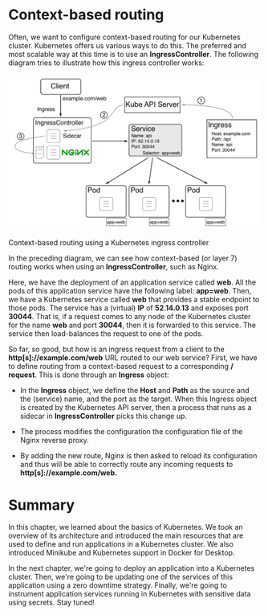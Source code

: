 # Context-based routing

Often, we want to configure context-based routing for our Kubernetes cluster. Kubernetes offers us various ways to do this. The preferred and most scalable way at this time is to use an **IngressController**. The following diagram tries to illustrate how this ingress controller works:

![cbr](./img/m12-k-cbr_1.png)

 Context-based routing using a Kubernetes ingress controller

In the preceding diagram, we can see how context-based (or layer 7) routing works when using an **IngressController**, such as Nginx.

Here, we have the deployment of an application service called **web**. All the pods of this application service have the following label: **app=web**. Then, we have a Kubernetes service called **web** that provides a stable endpoint to those pods. The service has a (virtual) **IP** of **52.14.0.13** and exposes port **30044**. That is, if a request comes to any node of the Kubernetes cluster for the name **web** and port **30044**, then it is forwarded to this service. The service then load-balances the request to one of the pods. 

So far, so good, but how is an ingress request from a client to the **http[s]://example.com/web** URL routed to our web service? First, we have to define routing from a context-based request to a corresponding **<service name>/<port> request**. This is done through an **Ingress** object:

- In the **Ingress** object, we define the **Host** and **Path** as the source and the (service) name, and the port as the target. When this Ingress object is created by the Kubernetes API server, then a process that runs as a sidecar in **IngressController** picks this change up.

- The process modifies the configuration the configuration file of the Nginx reverse proxy.

- By adding the new route, Nginx is then asked to reload its configuration and thus will be able to correctly route any incoming requests to **http[s]://example.com/web.**

# Summary
In this chapter, we learned about the basics of Kubernetes. We took an overview of its architecture and introduced the main resources that are used to define and run applications in a Kubernetes cluster. We also introduced Minikube and Kubernetes support in Docker for Desktop.

In the next chapter, we're going to deploy an application into a Kubernetes cluster. Then, we're going to be updating one of the services of this application using a zero downtime strategy. Finally, we're going to instrument application services running in Kubernetes with sensitive data using secrets. Stay tuned!
